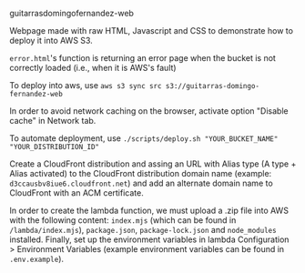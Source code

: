 guitarrasdomingofernandez-web

Webpage made with raw HTML, Javascript and CSS to demonstrate how to deploy it into AWS S3.

`error.html`'s function is returning an error page when the bucket is not correctly loaded (i.e., when it is AWS's fault)

To deploy into aws, use `aws s3 sync src s3://guitarras-domingo-fernandez-web`

In order to avoid network caching on the browser, activate option "Disable cache" in Network tab.

To automate deployment, use `./scripts/deploy.sh "YOUR_BUCKET_NAME" "YOUR_DISTRIBUTION_ID"`

Create a CloudFront distribution and assing an URL with Alias type (A type + Alias activated) to the CloudFront distribution domain name (example: `d3ccausbv8iue6.cloudfront.net`) and add an alternate domain name to CloudFront with an ACM certificate.

In order to create the lambda function, we must upload a .zip file into AWS with the following content: `index.mjs` (which can be found in `/lambda/index.mjs`), `package.json`, `package-lock.json` and `node_modules` installed. Finally, set up the environment variables in lambda Configuration > Environment Variables (example environment variables can be found in `.env.example`).